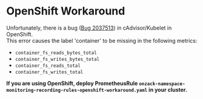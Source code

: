 # OpenShift Workaround

Unfortunately, there is a bug ([Bug 2037513](https://bugzilla.redhat.com/show_bug.cgi?id=2037513)) in cAdvisor/Kubelet in OpenShift.  
This error causes the label 'container' to be missing in the following metrics:

- `container_fs_reads_bytes_total`
- `container_fs_writes_bytes_total`
- `container_fs_reads_total`
- `container_fs_writes_total` 

**If you are using OpenShift, deploy PrometheusRule `onzack-namespace-monitoring-recording-rules-openshift-workaround.yaml` in your cluster.**
